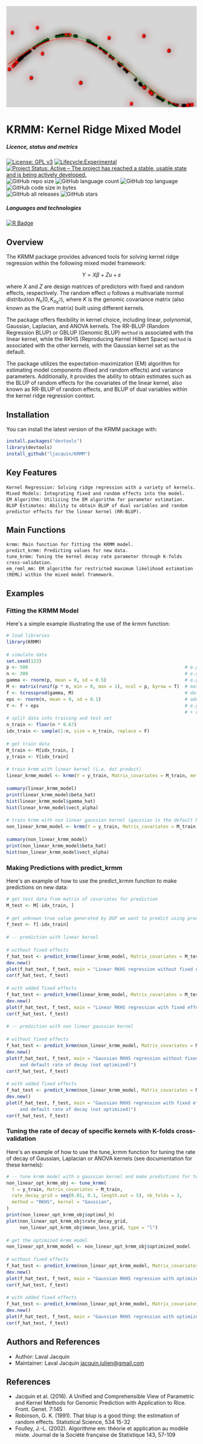 [<img src="img/krmm.png"/>]()
# KRMM: Kernel Ridge Mixed Model

##### Licence, status and metrics
[![License: GPL v3](https://img.shields.io/badge/License-GPLv3-blue.svg)](https://www.gnu.org/licenses/gpl-3.0)
[![Lifecycle:Experimental](https://img.shields.io/badge/Lifecycle-Experimental-339999)]()
[![Project Status: Active – The project has reached a stable, usable state and is being actively developed.](https://www.repostatus.org/badges/latest/active.svg)](https://www.repostatus.org/#active)
![GitHub repo size](https://img.shields.io/github/repo-size/ljacquin/KRMM)
![GitHub language count](https://img.shields.io/github/languages/count/ljacquin/KRMM)
![GitHub top language](https://img.shields.io/github/languages/top/ljacquin/KRMM)
![GitHub code size in bytes](https://img.shields.io/github/languages/code-size/ljacquin/KRMM)  
![GitHub all releases](https://img.shields.io/github/downloads/ljacquin/KRMM/total)
![GitHub stars](https://img.shields.io/github/stars/ljacquin/KRMM)  

##### Languages and technologies
[![R Badge](https://img.shields.io/badge/R-276DC3?style=for-the-badge&logo=r&logoColor=white)](https://www.r-project.org/)

## Overview

The KRMM package provides advanced tools for solving kernel ridge regression within the following mixed model framework:

$$
Y = X\beta + Zu + \varepsilon
$$

where $X$ and $Z$ are design matrices of predictors with fixed and random effects, respectively. The random effect $u$ follows a multivariate normal distribution $N_n(0, K_{\sigma^2_{K}})$, where $K$ is the genomic covariance matrix (also known as the Gram matrix) built using different kernels.

The package offers flexibility in kernel choice, including linear, polynomial, Gaussian, Laplacian, and ANOVA kernels. The RR-BLUP (Random Regression BLUP) or GBLUP (Genomic BLUP) ```method``` is associated with the linear kernel, while the RKHS (Reproducing Kernel Hilbert Space) ```method``` is associated with the other kernels, with the Gaussian kernel set as the default.

The package utilizes the expectation-maximization (EM) algorithm for estimating model components (fixed and random effects) and variance parameters. Additionally, it provides the ability to obtain estimates such as the BLUP of random effects for the covariates of the linear kernel, also known as RR-BLUP of random effects, and BLUP of dual variables within the kernel ridge regression context.


## Installation

You can install the latest version of the KRMM package with:

```R
install.packages("devtools")
library(devtools)
install_github("ljacquin/KRMM")
```

## Key Features

    Kernel Regression: Solving ridge regression with a variety of kernels.
    Mixed Models: Integrating fixed and random effects into the model.
    EM Algorithm: Utilizing the EM algorithm for parameter estimation.
    BLUP Estimates: Ability to obtain BLUP of dual variables and random predictor effects for the linear kernel (RR-BLUP).

## Main Functions

    krmm: Main function for fitting the KRMM model.
    predict_krmm: Predicting values for new data.
    tune_krmm: Tuning the kernel decay rate parameter through K-folds cross-validation.
    em_reml_mm: EM algorithm for restricted maximum likelihood estimation (REML) within the mixed model framework.

## Examples

### Fitting the KRMM Model

Here's a simple example illustrating the use of the krmm function:

```R
# load libraries
library(KRMM)

# simulate data
set.seed(123)
p <- 500                                                          # e.g. number of SNP markers
n <- 300                                                          # e.g. number of phenotypes for a trait
gamma <- rnorm(p, mean = 0, sd = 0.5)                             # e.g. random effects of SNP markers
M <- matrix(runif(p * n, min = 0, max = 1), ncol = p, byrow = T)  # matrix of covariates, e.g. genotype matrix
f <- tcrossprod(gamma, M)                                         # data generating process (DGP), e.g. true genetic model
eps <- rnorm(n, mean = 0, sd = 0.1)                               # add residuals
Y <- f + eps                                                      # e.g. measured phenotypes (i.e. genetic values 
                                                                  # + residuals)
# split data into training and test set
n_train <- floor(n * 0.67)
idx_train <- sample(1:n, size = n_train, replace = F)

# get train data
M_train <- M[idx_train, ]
y_train <- Y[idx_train]

# train krmm with linear kernel (i.e. dot product)
linear_krmm_model <- krmm(Y = y_train, Matrix_covariates = M_train, method = "RR-BLUP")

summary(linear_krmm_model)
print(linear_krmm_model$beta_hat)
hist(linear_krmm_model$gamma_hat)
hist(linear_krmm_model$vect_alpha)

# train krmm with non linear gaussian kernel (gaussian is the default kernel for RKHS method)
non_linear_krmm_model <- krmm(Y = y_train, Matrix_covariates = M_train, method = "RKHS")

summary(non_linear_krmm_model)
print(non_linear_krmm_model$beta_hat)
hist(non_linear_krmm_model$vect_alpha)
```

### Making Predictions with predict_krmm

Here's an example of how to use the predict_krmm function to make predictions on new data:

```R
# get test data from matrix of covariates for prediction
M_test <- M[-idx_train, ]

# get unknown true value generated by DGP we want to predict using predict_krmm
f_test <- f[-idx_train]

# -- prediction with linear kernel

# without fixed effects
f_hat_test <- predict_krmm(linear_krmm_model, Matrix_covariates = M_test)
dev.new()
plot(f_hat_test, f_test, main = "Linear RKHS regression without fixed effects")
cor(f_hat_test, f_test)

# with added fixed effects
f_hat_test <- predict_krmm(linear_krmm_model, Matrix_covariates = M_test, add_fixed_effects = T)
dev.new()
plot(f_hat_test, f_test, main = "Linear RKHS regression with fixed effects added")
cor(f_hat_test, f_test)

# -- prediction with non linear gaussian kernel

# without fixed effects
f_hat_test <- predict_krmm(non_linear_krmm_model, Matrix_covariates = M_test)
dev.new()
plot(f_hat_test, f_test, main = "Gaussian RKHS regression without fixed effects,
     and default rate of decay (not optimized)")
cor(f_hat_test, f_test)

# with added fixed effects
f_hat_test <- predict_krmm(non_linear_krmm_model, Matrix_covariates = M_test, add_fixed_effects = T)
dev.new()
plot(f_hat_test, f_test, main = "Gaussian RKHS regression with fixed effects added,
     and default rate of decay (not optimized)")
cor(f_hat_test, f_test)
```

### Tuning the rate of decay of specific kernels with K-folds cross-validation 

Here's an example of how to use the tune_krmm function for tuning the rate of decay of Gaussian, Laplacian or ANOVA kernels (see documentation for these kernels):

```R
# -- tune krmm model with a gaussian kernel and make predictions for test data
non_linear_opt_krmm_obj <- tune_krmm(
  Y = y_train, Matrix_covariates = M_train,
  rate_decay_grid = seq(0.01, 0.1, length.out = 5), nb_folds = 3,
  method = "RKHS", kernel = "Gaussian",
)
print(non_linear_opt_krmm_obj$optimal_h)
plot(non_linear_opt_krmm_obj$rate_decay_grid,
     non_linear_opt_krmm_obj$mean_loss_grid, type = "l")

# get the optimized krmm model
non_linear_opt_krmm_model <- non_linear_opt_krmm_obj$optimized_model

# without fixed effects
f_hat_test <- predict_krmm(non_linear_opt_krmm_model, Matrix_covariates = M_test, add_fixed_effects = F)
dev.new()
plot(f_hat_test, f_test, main = "Gaussian RKHS regression with optimized rate of decay")
cor(f_hat_test, f_test)

# with added fixed effects
f_hat_test <- predict_krmm(non_linear_opt_krmm_model, Matrix_covariates = M_test, add_fixed_effects = T)
dev.new()
plot(f_hat_test, f_test, main = "Gaussian RKHS regression with optimized rate of decay")
cor(f_hat_test, f_test)
```

## Authors and References

* Author: Laval Jacquin
* Maintainer: Laval Jacquin jacquin.julien@gmail.com

## References

* Jacquin et al. (2016). A Unified and Comprehensible View of Parametric and Kernel Methods for Genomic Prediction with Application to Rice. Front. Genet. 7:145
* Robinson, G. K. (1991). That blup is a good thing: the estimation of random effects. Statistical Science, 534 15-32
* Foulley, J.-L. (2002). Algorithme em: théorie et application au modèle mixte. Journal de la Société française de Statistique 143, 57-109

